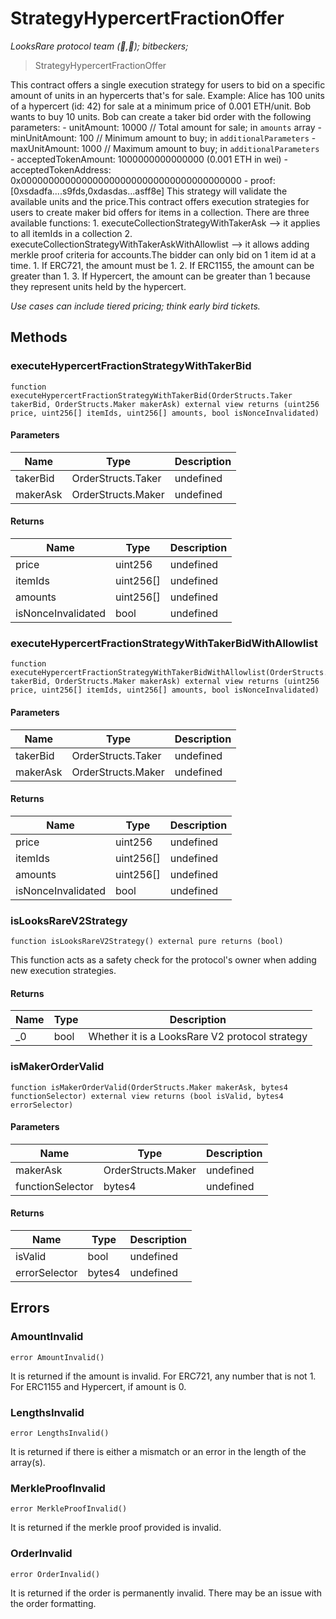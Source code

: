 # StrategyHypercertFractionOffer

_LooksRare protocol team (👀,💎); bitbeckers;_

> StrategyHypercertFractionOffer

This contract offers a single execution strategy for users to bid on a specific amount of units in an hypercerts that&#39;s for sale. Example: Alice has 100 units of a hypercert (id: 42) for sale at a minimum price of 0.001 ETH/unit. Bob wants to buy 10 units. Bob can create a taker bid order with the following parameters: - unitAmount: 10000 // Total amount for sale; in `amounts` array - minUnitAmount: 100 // Minimum amount to buy; in `additionalParameters` - maxUnitAmount: 1000 // Maximum amount to buy; in `additionalParameters` - acceptedTokenAmount: 1000000000000000 (0.001 ETH in wei) - acceptedTokenAddress: 0x0000000000000000000000000000000000000000 - proof: [0xsdadfa....s9fds,0xdasdas...asff8e] This strategy will validate the available units and the price.This contract offers execution strategies for users to create maker bid offers for items in a collection. There are three available functions: 1. executeCollectionStrategyWithTakerAsk --&gt; it applies to all itemIds in a collection 2. executeCollectionStrategyWithTakerAskWithAllowlist --&gt; it allows adding merkle proof criteria for accounts.The bidder can only bid on 1 item id at a time. 1. If ERC721, the amount must be 1. 2. If ERC1155, the amount can be greater than 1. 3. If Hypercert, the amount can be greater than 1 because they represent units held by the hypercert.

_Use cases can include tiered pricing; think early bird tickets._

## Methods

### executeHypercertFractionStrategyWithTakerBid

```solidity
function executeHypercertFractionStrategyWithTakerBid(OrderStructs.Taker takerBid, OrderStructs.Maker makerAsk) external view returns (uint256 price, uint256[] itemIds, uint256[] amounts, bool isNonceInvalidated)
```

#### Parameters

| Name     | Type               | Description |
| -------- | ------------------ | ----------- |
| takerBid | OrderStructs.Taker | undefined   |
| makerAsk | OrderStructs.Maker | undefined   |

#### Returns

| Name               | Type      | Description |
| ------------------ | --------- | ----------- |
| price              | uint256   | undefined   |
| itemIds            | uint256[] | undefined   |
| amounts            | uint256[] | undefined   |
| isNonceInvalidated | bool      | undefined   |

### executeHypercertFractionStrategyWithTakerBidWithAllowlist

```solidity
function executeHypercertFractionStrategyWithTakerBidWithAllowlist(OrderStructs.Taker takerBid, OrderStructs.Maker makerAsk) external view returns (uint256 price, uint256[] itemIds, uint256[] amounts, bool isNonceInvalidated)
```

#### Parameters

| Name     | Type               | Description |
| -------- | ------------------ | ----------- |
| takerBid | OrderStructs.Taker | undefined   |
| makerAsk | OrderStructs.Maker | undefined   |

#### Returns

| Name               | Type      | Description |
| ------------------ | --------- | ----------- |
| price              | uint256   | undefined   |
| itemIds            | uint256[] | undefined   |
| amounts            | uint256[] | undefined   |
| isNonceInvalidated | bool      | undefined   |

### isLooksRareV2Strategy

```solidity
function isLooksRareV2Strategy() external pure returns (bool)
```

This function acts as a safety check for the protocol&#39;s owner when adding new execution strategies.

#### Returns

| Name | Type | Description                                    |
| ---- | ---- | ---------------------------------------------- |
| \_0  | bool | Whether it is a LooksRare V2 protocol strategy |

### isMakerOrderValid

```solidity
function isMakerOrderValid(OrderStructs.Maker makerAsk, bytes4 functionSelector) external view returns (bool isValid, bytes4 errorSelector)
```

#### Parameters

| Name             | Type               | Description |
| ---------------- | ------------------ | ----------- |
| makerAsk         | OrderStructs.Maker | undefined   |
| functionSelector | bytes4             | undefined   |

#### Returns

| Name          | Type   | Description |
| ------------- | ------ | ----------- |
| isValid       | bool   | undefined   |
| errorSelector | bytes4 | undefined   |

## Errors

### AmountInvalid

```solidity
error AmountInvalid()
```

It is returned if the amount is invalid. For ERC721, any number that is not 1. For ERC1155 and Hypercert, if amount is 0.

### LengthsInvalid

```solidity
error LengthsInvalid()
```

It is returned if there is either a mismatch or an error in the length of the array(s).

### MerkleProofInvalid

```solidity
error MerkleProofInvalid()
```

It is returned if the merkle proof provided is invalid.

### OrderInvalid

```solidity
error OrderInvalid()
```

It is returned if the order is permanently invalid. There may be an issue with the order formatting.
